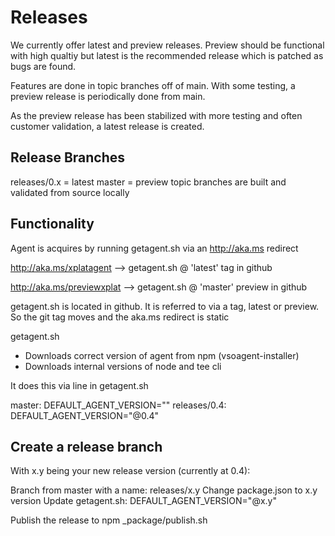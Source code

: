 # Releases

We currently offer latest and preview releases.  Preview should be functional with high qualtiy but latest is the recommended release which is patched as bugs are found.

Features are done in topic branches off of main.  With some testing, a preview release is periodically done from main.

As the preview release has been stabilized with more testing and often customer validation, a latest release is created.

## Release Branches

releases/0.x = latest
master = preview
topic branches are built and validated from source locally

## Functionality

Agent is acquires by running getagent.sh via an http://aka.ms redirect

http://aka.ms/xplatagent --> getagent.sh @ 'latest' tag in github

http://aka.ms/previewxplat --> getagent.sh @ 'master' preview in github

getagent.sh is located in github.  It is referred to via a tag, latest or preview.  So the git tag moves and the aka.ms redirect is static

getagent.sh
  - Downloads correct version of agent from npm (vsoagent-installer)
  - Downloads internal versions of node and tee cli 

It does this via line in getagent.sh

master: DEFAULT_AGENT_VERSION=""
releases/0.4: DEFAULT_AGENT_VERSION="@0.4"

## Create a release branch

With x.y being your new release version (currently at 0.4):

Branch from master with a name: releases/x.y
Change package.json to x.y version
Update getagent.sh:
DEFAULT_AGENT_VERSION="@x.y"

Publish the release to npm
_package/publish.sh

